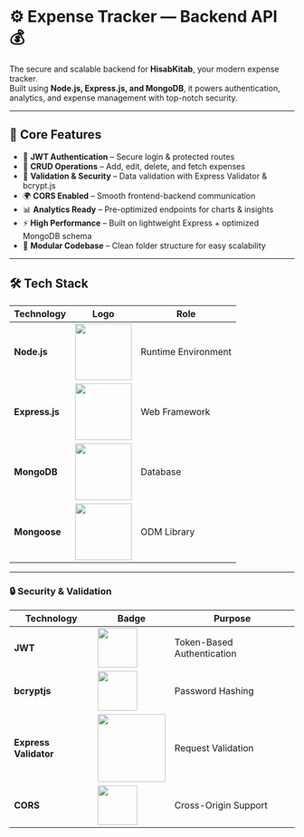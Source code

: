 # ⚙️ Expense Tracker — Backend API 💰

The secure and scalable backend for **HisabKitab**, your modern expense tracker.  
Built using **Node.js, Express.js, and MongoDB**, it powers authentication, analytics, and expense management with top-notch security.

---

## 🚀 Core Features

- 🔐 **JWT Authentication** – Secure login & protected routes  
- 💾 **CRUD Operations** – Add, edit, delete, and fetch expenses  
- 🧠 **Validation & Security** – Data validation with Express Validator & bcrypt.js  
- 🌍 **CORS Enabled** – Smooth frontend-backend communication  
- 📊 **Analytics Ready** – Pre-optimized endpoints for charts & insights  
- ⚡ **High Performance** – Built on lightweight Express + optimized MongoDB schema  
- 🧩 **Modular Codebase** – Clean folder structure for easy scalability  

---

## 🛠️ Tech Stack

<div align="center">

| Technology | Logo | Role |
|------------|------|------|
| **Node.js** | <img src="https://img.shields.io/badge/Node.js-339933?style=for-the-badge&logo=nodedotjs&logoColor=white" width="100"> | Runtime Environment |
| **Express.js** | <img src="https://img.shields.io/badge/Express.js-000000?style=for-the-badge&logo=express&logoColor=white" width="100"> | Web Framework |
| **MongoDB** | <img src="https://img.shields.io/badge/MongoDB-4EA94B?style=for-the-badge&logo=mongodb&logoColor=white" width="100"> | Database |
| **Mongoose** | <img src="https://img.shields.io/badge/Mongoose-880000?style=for-the-badge&logo=mongodb&logoColor=white" width="100"> | ODM Library |

</div>

---

### 🔒 Security & Validation

<div align="center">

| Technology | Badge | Purpose |
|------------|-------|---------|
| **JWT** | <img src="https://img.shields.io/badge/JWT-000000?style=flat-square&logo=JSON%20web%20tokens&logoColor=white" width="70"> | Token-Based Authentication |
| **bcryptjs** | <img src="https://img.shields.io/badge/bcrypt-525252?style=flat-square&logo=key&logoColor=white" width="70"> | Password Hashing |
| **Express Validator** | <img src="https://img.shields.io/badge/Express_Validator-000000?style=flat-square&logo=express&logoColor=white" width="120"> | Request Validation |
| **CORS** | <img src="https://img.shields.io/badge/CORS-007ACC?style=flat-square&logo=webpack&logoColor=white" width="70"> | Cross-Origin Support |

</div>




